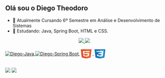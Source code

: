 ## Olá sou o Diego Theodoro

- 🔭 Atualmente Cursando 6º Semestre em Análise e Desenvolvimento de Sistemas
- 🌱 Estudando: Java, Spring Boot, HTML e CSS.
 
<div align="center">
  <a href="https://github.com/diegootheodoro">
  <img height="180em" src="https://github-readme-stats.vercel.app/api?username=diegotheodoro&show_icons=true&theme=react&include_all_commits=true&count_private=true"/>
  <img height="180em" src="https://github-readme-stats.vercel.app/api/top-langs/?username=diegotheodoro&layout=compact&langs_count=7&theme=react"/>
</div>
<div style="display: inline_block"><br>
  <img align="center" alt="Diego-Java" height="35" width="45" src="https://cdn.jsdelivr.net/gh/devicons/devicon/icons/java/java-original.svg" />
  <img align="center" alt="Diego-Spring Boot" height="45" width="45" src="https://cdn.jsdelivr.net/gh/devicons/devicon/icons/spring/spring-original-wordmark.svg" />
  <img align="center" alt="Diego-HTML" height="30" width="40" src="https://raw.githubusercontent.com/devicons/devicon/master/icons/html5/html5-original.svg">
  <img align="center" alt="Diego-CSS" height="30" width="40" src="https://raw.githubusercontent.com/devicons/devicon/master/icons/css3/css3-original.svg">
</div>
 
 ##
 
<div>
<a href="https://www.linkedin.com/in/diego-theodoro-36488288/" target="_blank"><img src="https://img.shields.io/badge/-LinkedIn-%230077B5?style=for-the-badge&logo=linkedin&logoColor=white" target="_blank"></a>
<a href = "mailto:theodoro.diego@gmailcom"><img src="https://img.shields.io/badge/Gmail-D14836?style=for-the-badge&logo=gmail&logoColor=white" target="_blank"></a>
</div>
